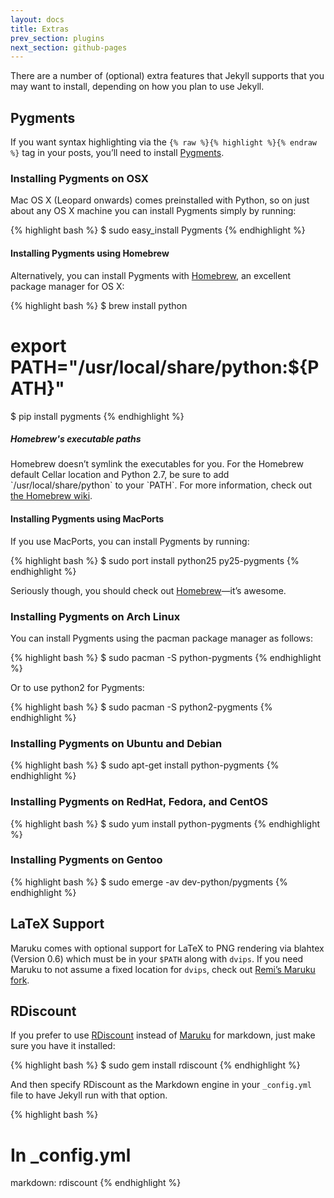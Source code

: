 ```yaml
---
layout: docs
title: Extras
prev_section: plugins
next_section: github-pages
---
```


There are a number of (optional) extra features that Jekyll supports that you
may want to install, depending on how you plan to use Jekyll.

## Pygments

If you want syntax highlighting via the `{% raw %}{% highlight %}{% endraw %}`
tag in your posts, you’ll need to install [Pygments](http://pygments.org/).

### Installing Pygments on OSX

Mac OS X (Leopard onwards) comes preinstalled with Python, so on just about any
OS X machine you can install Pygments simply by running:

{% highlight bash %}
$ sudo easy_install Pygments
{% endhighlight %}

#### Installing Pygments using Homebrew

Alternatively, you can install Pygments with
[Homebrew](http://mxcl.github.com/homebrew/), an excellent package manager for
OS X:

{% highlight bash %}
$ brew install python
# export PATH="/usr/local/share/python:${PATH}"
$ pip install pygments
{% endhighlight %}

<div class="note">
  <h5>Homebrew's executable paths</h5>
  <p>
    Homebrew doesn’t symlink the executables for you. For the Homebrew default
    Cellar location and Python 2.7, be sure to add `/usr/local/share/python` to
    your `PATH`. For more information, check out
    <a href="https://github.com/mxcl/homebrew/wiki/Homebrew-and-Python">the
    Homebrew wiki</a>.
  </p>
</div>

#### Installing Pygments using MacPorts

If you use MacPorts, you can install Pygments by running:

{% highlight bash %}
$ sudo port install python25 py25-pygments
{% endhighlight %}

Seriously though, you should check out
[Homebrew](http://mxcl.github.com/homebrew/)—it’s awesome.

### Installing Pygments on Arch Linux

You can install Pygments using the pacman package manager as follows:

{% highlight bash %}
$ sudo pacman -S python-pygments
{% endhighlight %}

Or to use python2 for Pygments:

{% highlight bash %}
$ sudo pacman -S python2-pygments
{% endhighlight %}

### Installing Pygments on Ubuntu and Debian

{% highlight bash %}
$ sudo apt-get install python-pygments
{% endhighlight %}

### Installing Pygments on RedHat, Fedora, and CentOS

{% highlight bash %}
$ sudo yum install python-pygments
{% endhighlight %}

### Installing Pygments on Gentoo

{% highlight bash %}
$ sudo emerge -av dev-python/pygments
{% endhighlight %}

## LaTeX Support

Maruku comes with optional support for LaTeX to PNG rendering via blahtex
(Version 0.6) which must be in your `$PATH` along with `dvips`. If you need
Maruku to not assume a fixed location for `dvips`, check out [Remi’s Maruku
fork](http://github.com/remi/maruku).

## RDiscount

If you prefer to use [RDiscount](http://github.com/rtomayko/rdiscount) instead
of [Maruku](http://maruku.rubyforge.org/) for markdown, just make sure you have
it installed:

{% highlight bash %}
$ sudo gem install rdiscount
{% endhighlight %}

And then specify RDiscount as the Markdown engine in your `_config.yml` file to
have Jekyll run with that option.

{% highlight bash %}
# In _config.yml
markdown: rdiscount
{% endhighlight %}
